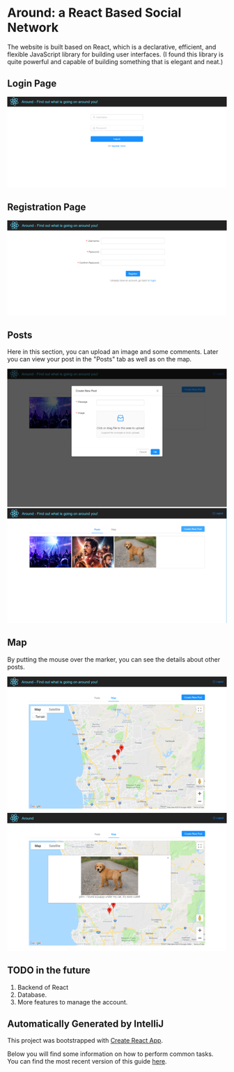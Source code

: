 # Around: a React Based Social Network

The website is built based on React, which is a declarative, efficient, and flexible JavaScript library for building user interfaces. 
(I found this library is quite powerful and capable of building something that is elegant and neat.)

## Login Page
![img](https://github.com/seuygr/Around/blob/master/image/Login.png)

## Registration Page
![img](https://github.com/seuygr/Around/blob/master/image/Registration.png)

## Posts
Here in this section, you can upload an image and some comments. Later you can view your post in the "Posts" tab as well as on the map.   

![img](https://github.com/seuygr/Around/blob/master/image/Upload.png)
![img](https://github.com/seuygr/Around/blob/master/image/Nearby%20posts.png)

## Map
By putting the mouse over the marker, you can see the details about other posts.     

![img](https://github.com/seuygr/Around/blob/master/image/Marker%20on%20the%20map1.png)
![img](https://github.com/seuygr/Around/blob/master/image/Marker%20on%20the%20map2.png)

## TODO in the future
1. Backend of React
2. Database.
3. More features to manage the account.



## Automatically Generated by IntelliJ

This project was bootstrapped with [Create React App](https://github.com/facebookincubator/create-react-app).

Below you will find some information on how to perform common tasks.<br>
You can find the most recent version of this guide [here](https://github.com/facebookincubator/create-react-app/blob/master/packages/react-scripts/template/README.md).
